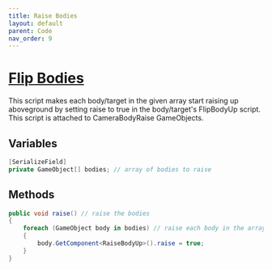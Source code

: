 ```yaml
---
title: Raise Bodies
layout: default
parent: Code
nav_order: 9
---
```


# [Flip Bodies](https://github.com/joshberger5/Temptare/blob/second/Assets/RaiseBodies.cs)
This script makes each body/target in the given array start raising up aboveground by setting raise to true in the body/target's FlipBodyUp script. This script is attached to CameraBodyRaise GameObjects.

## Variables
```csharp
[SerializeField]
private GameObject[] bodies; // array of bodies to raise
```

## Methods
```csharp
public void raise() // raise the bodies
{
    foreach (GameObject body in bodies) // raise each body in the array
    {
        body.GetComponent<RaiseBodyUp>().raise = true;
    }
}
```

